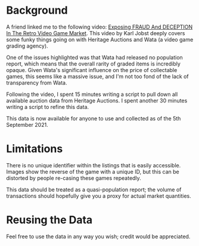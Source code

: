 # Background

A friend linked me to the following video: [Exposing FRAUD And DECEPTION In The Retro Video Game Market](https://www.youtube.com/watch?v=rvLFEh7V18A). This video by Karl Jobst deeply covers some funky things going on with Heritage Auctions and Wata (a video game grading agency).

One of the issues highlighted was that Wata had released no population report, which means that the overall rarity of graded items is incredibly opaque. Given Wata's significant influence on the price of collectable games, this seems like a massive issue, and I'm not too fond of the lack of transparency from Wata.

Following the video, I spent 15 minutes writing a script to pull down all available auction data from Heritage Auctions. I spent another 30 minutes writing a script to refine this data.

This data is now available for anyone to use and collected as of the 5th September 2021.

# Limitations

There is no unique identifier within the listings that is easily accessible. Images show the reverse of the game with a unique ID, but this can be distorted by people re-casing these games repeatedly.

This data should be treated as a quasi-population report; the volume of transactions should hopefully give you a proxy for actual market quantities.

# Reusing the Data

Feel free to use the data in any way you wish; credit would be appreciated.